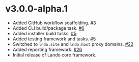 v3.0.0-alpha.1
==============

* Added GitHub workflow scaffolding. [#3](https://github.com/kalabox/lando/issues/3)
* Added CLI build/package task. [#6](https://github.com/kalabox/lando/issues/6)
* Added installer build tasks. [#5](https://github.com/kalabox/lando/issues/5)
* Added testing framework and tasks. [#5](https://github.com/kalabox/lando/issues/5)
* Switched to `lndo.site` and `lndo.host` proxy domains. [#22](https://github.com/kalabox/lando/issues/22)
* Added reporting framework. [#26](https://github.com/kalabox/lando/issues/26)
* Initial release of Lando core framework.
